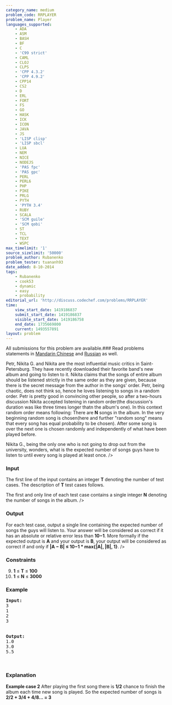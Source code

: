 ```yaml
---
category_name: medium
problem_code: RRPLAYER
problem_name: Player
languages_supported:
    - ADA
    - ASM
    - BASH
    - BF
    - C
    - 'C99 strict'
    - CAML
    - CLOJ
    - CLPS
    - 'CPP 4.3.2'
    - 'CPP 4.9.2'
    - CPP14
    - CS2
    - D
    - ERL
    - FORT
    - FS
    - GO
    - HASK
    - ICK
    - ICON
    - JAVA
    - JS
    - 'LISP clisp'
    - 'LISP sbcl'
    - LUA
    - NEM
    - NICE
    - NODEJS
    - 'PAS fpc'
    - 'PAS gpc'
    - PERL
    - PERL6
    - PHP
    - PIKE
    - PRLG
    - PYTH
    - 'PYTH 3.4'
    - RUBY
    - SCALA
    - 'SCM guile'
    - 'SCM qobi'
    - ST
    - TCL
    - TEXT
    - WSPC
max_timelimit: '1'
source_sizelimit: '50000'
problem_author: Rubanenko
problem_tester: tuananh93
date_added: 8-10-2014
tags:
    - Rubanenko
    - cook53
    - dynamic
    - easy
    - probability
editorial_url: 'http://discuss.codechef.com/problems/RRPLAYER'
time:
    view_start_date: 1419186837
    submit_start_date: 1419186837
    visible_start_date: 1419186758
    end_date: 1735669800
    current: 1493557891
layout: problem
---
```

All submissions for this problem are available.###  Read problems statements in [Mandarin Chinese](http://www.codechef.com/download/translated/COOK53/mandarin/RRPLAYER.pdf) and [Russian](http://www.codechef.com/download/translated/COOK53/russian/RRPLAYER.pdf) as well.

Petr, Nikita G. and Nikita are the most influential music critics in Saint-Petersburg. They have recently downloaded their favorite band's new album and going to listen to it. Nikita claims that the songs of entire album should be listened strictly in the same order as they are given, because there is the secret message from the author in the songs' order. Petr, being chaotic, does not think so, hence he loves listening to songs in a random order. Petr is pretty good in convincing other people, so after a two-hours discussion Nikita accepted listening in random order(the discussion's duration was like three times longer thatn the album's one). In this context random order means following: There are **N** songs in the album. In the very beginning random song is chosen(here and further "random song" means that every song has equal probability to be chosen). After some song is over the next one is chosen randomly and independently of what have been played before. 

Nikita G., being the only one who is not going to drop out from the university, wonders, what is the expected number of songs guys have to listen to until every song is played at least once. />

### Input

The first line of the input contains an integer **T** denoting the number of test cases. The description of **T** test cases follows. 

The first and only line of each test case contains a single integer **N** denoting the number of songs in the album. />

### Output

For each test case, output a single line containing the expected number of songs the guys will listen to. Your answer will be considered as correct if it has an absolute or relative error less than **10−1**. More formally if the expected output is **A** and your output is **B**, your output will be considered as correct if and only if
**|A − B| ≤ 10−1 \* max{|A|, |B|, 1}**. />

### Constraints

9. **1** ≤ **T** ≤  **100**
10. **1** ≤ **N** ≤  **3000**
### Example

<pre><b>Input:</b>
3
1
2
3


<b>Output:</b>
1.0
3.0
5.5


</pre>
### Explanation

**Example case 2** After playing the first song there is **1/2** chance to finish the album each time new song is played. So the expected number of songs is **2/2 + 3/4 + 4/8... = 3**
